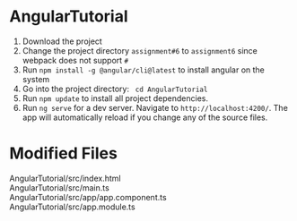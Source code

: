 # AngularTutorial

1. Download the project
2. Change the project directory `assignment#6` to `assignment6` since webpack does not support `#`
3. Run `npm install -g @angular/cli@latest` to install angular on the system
4. Go into the project directory: ` cd AngularTutorial`
5. Run `npm update` to install all project dependencies.
6. Run `ng serve` for a dev server. Navigate to `http://localhost:4200/`. The app will automatically reload if you change any of the source files.


# **Modified Files** <br />
AngularTutorial/src/index.html <br />
AngularTutorial/src/main.ts <br />
AngularTutorial/src/app/app.component.ts <br />
AngularTutorial/src/app.module.ts <br />








